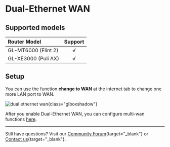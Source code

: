 # Dual-Ethernet WAN

## Supported models

| Router Model                   | Support   |
| :----------------------------- | :-------: |
| GL-MT6000 (Flint 2)            | √         |
| GL-XE3000 (Puli AX)            | √         |

## Setup

You can use the function **change to WAN** at the internet tab to change one more LAN port to WAN.

![dual ethernet wan](https://static.gl-inet.com/docs/router/en/4/tutorials/dual-ethernet_wan/dual_ethernet.jpg){class="glboxshadow"}

After you enable Dual-Ethernet WAN, you can configure multi-wan functions [here](../interface_guide/multi-wan.md).

---

Still have questions? Visit our [Community Forum](https://forum.gl-inet.com){target="_blank"} or [Contact us](https://www.gl-inet.com/contacts/){target="_blank"}.
